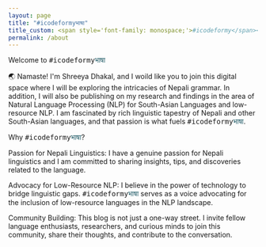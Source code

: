 ```yaml
---
layout: page
title: "#icodeformyभाषा"
title_custom: <span style='font-family: monospace;'>#icodeformy</span><span style='color:#1d5965;'>भाषा</span>"
permalink: /about
---
```


Welcome to <span style='font-family: monospace;'>#icodeformy</span><span style='color:#1d5965;'>भाषा</span>

🌏 Namaste! I'm Shreeya Dhakal, and I woild like you to join this digital space where I will be exploring the intricacies of Nepali grammar. In addition, I will also be publishing on my research and findings in the area of Natural Language Processing (NLP) for South-Asian Languages and low-resource NLP. I am fascinated by rich linguistic tapestry of Nepali and other South-Asian languages, and that passion is what fuels <span style='font-family: monospace;'>#icodeformy</span><span style='color:#1d5965;'>भाषा</span>.

Why <span style='font-family: monospace;'>#icodeformy</span><span style='color:#1d5965;'>भाषा</span>?

Passion for Nepali Linguistics: I have a genuine passion for Nepali linguistics and I am committed to sharing insights, tips, and discoveries related to the language.

Advocacy for Low-Resource NLP: I believe in the power of technology to bridge linguistic gaps. <span style='font-family: monospace;'>#icodeformy</span><span style='color:#1d5965;'>भाषा</span> serves as a voice advocating for the inclusion of low-resource languages in the NLP landscape.

Community Building: This blog is not just a one-way street. I invite fellow language enthusiasts, researchers, and curious minds to join this community, share their thoughts, and contribute to the conversation.




